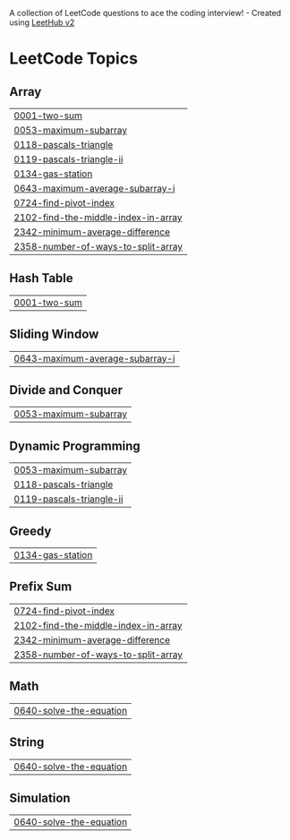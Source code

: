 A collection of LeetCode questions to ace the coding interview! - Created using [LeetHub v2](https://github.com/arunbhardwaj/LeetHub-2.0)
<!---LeetCode Topics Start-->
# LeetCode Topics
## Array
|  |
| ------- |
| [0001-two-sum](https://github.com/saimaneeesh/Leetcode-Solutions/tree/master/0001-two-sum) |
| [0053-maximum-subarray](https://github.com/saimaneeesh/Leetcode-Solutions/tree/master/0053-maximum-subarray) |
| [0118-pascals-triangle](https://github.com/saimaneeesh/Leetcode-Solutions/tree/master/0118-pascals-triangle) |
| [0119-pascals-triangle-ii](https://github.com/saimaneeesh/Leetcode-Solutions/tree/master/0119-pascals-triangle-ii) |
| [0134-gas-station](https://github.com/saimaneeesh/Leetcode-Solutions/tree/master/0134-gas-station) |
| [0643-maximum-average-subarray-i](https://github.com/saimaneeesh/Leetcode-Solutions/tree/master/0643-maximum-average-subarray-i) |
| [0724-find-pivot-index](https://github.com/saimaneeesh/Leetcode-Solutions/tree/master/0724-find-pivot-index) |
| [2102-find-the-middle-index-in-array](https://github.com/saimaneeesh/Leetcode-Solutions/tree/master/2102-find-the-middle-index-in-array) |
| [2342-minimum-average-difference](https://github.com/saimaneeesh/Leetcode-Solutions/tree/master/2342-minimum-average-difference) |
| [2358-number-of-ways-to-split-array](https://github.com/saimaneeesh/Leetcode-Solutions/tree/master/2358-number-of-ways-to-split-array) |
## Hash Table
|  |
| ------- |
| [0001-two-sum](https://github.com/saimaneeesh/Leetcode-Solutions/tree/master/0001-two-sum) |
## Sliding Window
|  |
| ------- |
| [0643-maximum-average-subarray-i](https://github.com/saimaneeesh/Leetcode-Solutions/tree/master/0643-maximum-average-subarray-i) |
## Divide and Conquer
|  |
| ------- |
| [0053-maximum-subarray](https://github.com/saimaneeesh/Leetcode-Solutions/tree/master/0053-maximum-subarray) |
## Dynamic Programming
|  |
| ------- |
| [0053-maximum-subarray](https://github.com/saimaneeesh/Leetcode-Solutions/tree/master/0053-maximum-subarray) |
| [0118-pascals-triangle](https://github.com/saimaneeesh/Leetcode-Solutions/tree/master/0118-pascals-triangle) |
| [0119-pascals-triangle-ii](https://github.com/saimaneeesh/Leetcode-Solutions/tree/master/0119-pascals-triangle-ii) |
## Greedy
|  |
| ------- |
| [0134-gas-station](https://github.com/saimaneeesh/Leetcode-Solutions/tree/master/0134-gas-station) |
## Prefix Sum
|  |
| ------- |
| [0724-find-pivot-index](https://github.com/saimaneeesh/Leetcode-Solutions/tree/master/0724-find-pivot-index) |
| [2102-find-the-middle-index-in-array](https://github.com/saimaneeesh/Leetcode-Solutions/tree/master/2102-find-the-middle-index-in-array) |
| [2342-minimum-average-difference](https://github.com/saimaneeesh/Leetcode-Solutions/tree/master/2342-minimum-average-difference) |
| [2358-number-of-ways-to-split-array](https://github.com/saimaneeesh/Leetcode-Solutions/tree/master/2358-number-of-ways-to-split-array) |
## Math
|  |
| ------- |
| [0640-solve-the-equation](https://github.com/saimaneeesh/Leetcode-Solutions/tree/master/0640-solve-the-equation) |
## String
|  |
| ------- |
| [0640-solve-the-equation](https://github.com/saimaneeesh/Leetcode-Solutions/tree/master/0640-solve-the-equation) |
## Simulation
|  |
| ------- |
| [0640-solve-the-equation](https://github.com/saimaneeesh/Leetcode-Solutions/tree/master/0640-solve-the-equation) |
<!---LeetCode Topics End-->